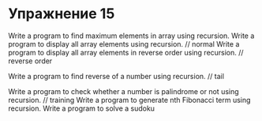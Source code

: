 Упражнение 15
===

Write a program to find maximum elements in array using recursion.
Write a program to display all array elements using recursion. // normal
Write a program to display all array elements in reverse order using recursion. // reverse order

Write a program to find reverse of a number using recursion. // tail

Write a program to check whether a number is palindrome or not using recursion. // training
Write a program to generate nth Fibonacci term using recursion.
Write a program to solve a sudoku

